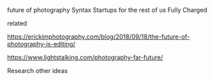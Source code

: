 future of photography
Syntax
Startups for the rest of us
Fully Charged

related

https://erickimphotography.com/blog/2018/09/18/the-future-of-photography-is-editing/

https://www.lightstalking.com/photography-far-future/

Research other ideas
